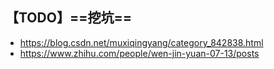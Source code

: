 ## 【TODO】==挖坑==
- https://blog.csdn.net/muxiqingyang/category_842838.html
- https://www.zhihu.com/people/wen-jin-yuan-07-13/posts